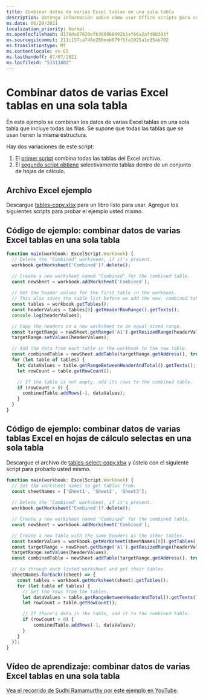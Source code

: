 ```yaml
---
title: Combinar datos de varias Excel tablas en una sola tabla
description: Obtenga información sobre cómo usar Office scripts para combinar datos de varias Excel en una sola tabla.
ms.date: 06/29/2021
localization_priority: Normal
ms.openlocfilehash: d178da87820efb368968492b1af66a2afd80393f
ms.sourcegitcommit: 211c157ca746e266eeb079f5fa1925a1e35ab702
ms.translationtype: MT
ms.contentlocale: es-ES
ms.lasthandoff: 07/07/2021
ms.locfileid: "53313802"
---
```

# <a name="combine-data-from-multiple-excel-tables-into-a-single-table"></a>Combinar datos de varias Excel tablas en una sola tabla

En este ejemplo se combinan los datos de varias Excel tablas en una sola tabla que incluye todas las filas. Se supone que todas las tablas que se usan tienen la misma estructura.

Hay dos variaciones de este script:

1. El [primer script](#sample-code-combine-data-from-multiple-excel-tables-into-a-single-table) combina todas las tablas del Excel archivo.
1. El [segundo script obtiene](#sample-code-combine-data-from-multiple-excel-tables-in-select-worksheets-into-a-single-table) selectivamente tablas dentro de un conjunto de hojas de cálculo.

## <a name="sample-excel-file"></a>Archivo Excel ejemplo

Descargue <a href="tables-copy.xlsx">tables-copy.xlsx</a> para un libro listo para usar. Agregue los siguientes scripts para probar el ejemplo usted mismo.

## <a name="sample-code-combine-data-from-multiple-excel-tables-into-a-single-table"></a>Código de ejemplo: combinar datos de varias Excel tablas en una sola tabla

```TypeScript
function main(workbook: ExcelScript.Workbook) {
  // Delete the "Combined" worksheet, if it's present.
  workbook.getWorksheet('Combined')?.delete();

  // Create a new worksheet named "Combined" for the combined table.
  const newSheet = workbook.addWorksheet('Combined');
  
  // Get the header values for the first table in the workbook.
  // This also saves the table list before we add the new, combined table.
  const tables = workbook.getTables();    
  const headerValues = tables[0].getHeaderRowRange().getTexts();
  console.log(headerValues);

  // Copy the headers on a new worksheet to an equal-sized range.
  const targetRange = newSheet.getRange('A1').getResizedRange(headerValues.length-1, headerValues[0].length-1);
  targetRange.setValues(headerValues);

  // Add the data from each table in the workbook to the new table.
  const combinedTable = newSheet.addTable(targetRange.getAddress(), true);
  for (let table of tables) {      
    let dataValues = table.getRangeBetweenHeaderAndTotal().getTexts();
    let rowCount = table.getRowCount();

    // If the table is not empty, add its rows to the combined table.
    if (rowCount > 0) {
      combinedTable.addRows(-1, dataValues);
    }
  }
}
```

## <a name="sample-code-combine-data-from-multiple-excel-tables-in-select-worksheets-into-a-single-table"></a>Código de ejemplo: combinar datos de varias tablas Excel en hojas de cálculo selectas en una sola tabla

Descargue el archivo de <a href="tables-select-copy.xlsx">tables-select-copy.xlsx</a> y ústelo con el siguiente script para probarlo usted mismo.

```TypeScript
function main(workbook: ExcelScript.Workbook) {
  // Set the worksheet names to get tables from.
  const sheetNames = ['Sheet1', 'Sheet2', 'Sheet3'];
    
  // Delete the "Combined" worksheet, if it's present.
  workbook.getWorksheet('Combined')?.delete();

  // Create a new worksheet named "Combined" for the combined table.
  const newSheet = workbook.addWorksheet('Combined');

  // Create a new table with the same headers as the other tables.
  const headerValues = workbook.getWorksheet(sheetNames[0]).getTables()[0].getHeaderRowRange().getTexts();
  const targetRange = newSheet.getRange('A1').getResizedRange(headerValues.length-1, headerValues[0].length-1);
  targetRange.setValues(headerValues);
  const combinedTable = newSheet.addTable(targetRange.getAddress(), true);

  // Go through each listed worksheet and get their tables.
  sheetNames.forEach((sheet) => {
    const tables = workbook.getWorksheet(sheet).getTables();     
    for (let table of tables) {
      // Get the rows from the tables.
      let dataValues = table.getRangeBetweenHeaderAndTotal().getTexts();
      let rowCount = table.getRowCount();

      // If there's data in the table, add it to the combined table.
      if (rowCount > 0) {
          combinedTable.addRows(-1, dataValues);
      }
    }
  });
}
```

## <a name="training-video-combine-data-from-multiple-excel-tables-into-a-single-table"></a>Vídeo de aprendizaje: combinar datos de varias Excel tablas en una sola tabla

[Vea el recorrido de Sudhi Ramamurthy por este ejemplo en YouTube](https://youtu.be/di-8JukK3Lc).
